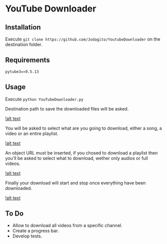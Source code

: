 # YouTube Downloader

## Installation

Execute ```git clone https://github.com/Jodagito/YoutubeDownloader``` on the destination folder.

## Requirements
    pytube3==9.5.13

## Usage

Execute ```python YouTubeDownloader.py```

Destination path to save the downloaded files will be asked.

[!alt text](https://github.com/Jodagito/YouTubeDownloader/blob/master/res/1.gif "Destination path")

You will be asked to select what are you going to download, either a song, a video or an entire playlist.

[!alt text](https://github.com/Jodagito/YouTubeDownloader/blob/master/res/2.gif "What are you going to download?")

An object URL must be inserted, if you chosed to download a playlist then you'll be asked to select what to download, wether only audios or full videos.

[!alt text](https://github.com/Jodagito/YouTubeDownloader/blob/master/res/3.gif "URL insertion")

Finally your download will start and stop once everything have been downloaded.

[!alt text](https://github.com/Jodagito/YouTubeDownloader/blob/master/res/4.gif "Download starts")

## To Do

- Allow to download all videos from a specific channel.
- Create a progress bar.
- Develop tests.
